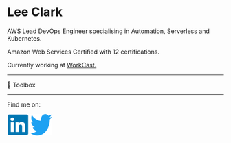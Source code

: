 <h1>Lee Clark </h1> <a href="https://www.leeclark.co.uk/"></a>

AWS Lead DevOps Engineer specialising in Automation, Serverless and Kubernetes. 

Amazon Web Services Certified with 12 certifications. 

Currently working at <a href="https://www.workcast.com/">WorkCast.</a>

---
🧰 Toolbox

---

Find me on: 

<a href="https://www.linkedin.com/in/lee-clark-511b221bb/"><img src="https://github.com/devicons/devicon/blob/master/icons/linkedin/linkedin-original.svg" alt="linkedin logo icon" width="50" height="50" /></a> <a href="https://twitter.com/awsleec"><img src="https://github.com/devicons/devicon/blob/master/icons/twitter/twitter-original.svg" alt="twitter logo icon" width="50" height="50" /></a>
<!---
Here are some ideas to get you started:
